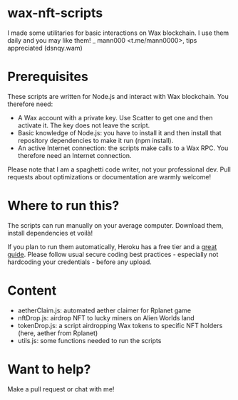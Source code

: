 # wax-nft-scripts
I made some utilitaries for basic interactions on Wax blockchain. I use them daily and you may like them!
_ mann000 <t.me/mann0000>, tips appreciated (dsnqy.wam) 

# Prerequisites
These scripts are written for Node.js and interact with Wax blockchain. You therefore need:
* A Wax account with a private key. Use Scatter to get one and then activate it. The key does not leave the script.
* Basic knowledge of Node.js: you have to install it and then install that repository dependencies to make it run (npm install).
* An active Internet connection: the scripts make calls to a Wax RPC. You therefore need an Internet connection.

Please note that I am a spaghetti code writer, not your professional dev. Pull requests about optimizations or documentation are warmly welcome!


# Where to run this?
The scripts can run manually on your average computer. Download them, install dependencies et voilà!

If you plan to run them automatically, Heroku has a free tier and a [great guide](https://devcenter.heroku.com/articles/getting-started-with-nodejs). Please follow usual secure coding best practices - especially not hardcoding your credentials - before any upload.

# Content
* aetherClaim.js: automated aether claimer for Rplanet game
* nftDrop.js: airdrop NFT to lucky miners on Alien Worlds land
* tokenDrop.js: a script airdropping Wax tokens to specific NFT holders (here, aether from Rplanet)
* utils.js: some functions needed to run the scripts

# Want to help?
Make a pull request or chat with me!
